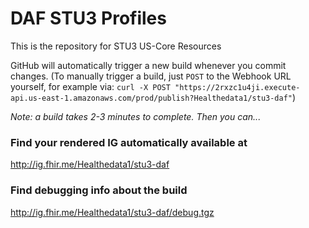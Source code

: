 # DAF STU3 Profiles
This is the repository for STU3 US-Core Resources

GitHub will automatically trigger a new build whenever you commit changes.
(To manually trigger a build, just `POST` to the Webhook URL yourself, for example via:
`curl -X POST "https://2rxzc1u4ji.execute-api.us-east-1.amazonaws.com/prod/publish?Healthedata1/stu3-daf"`)

*Note: a build takes 2-3 minutes to complete. Then you can...*

### Find your rendered IG automatically available at

http://ig.fhir.me/Healthedata1/stu3-daf

### Find debugging info about the build

http://ig.fhir.me/Healthedata1/stu3-daf/debug.tgz

